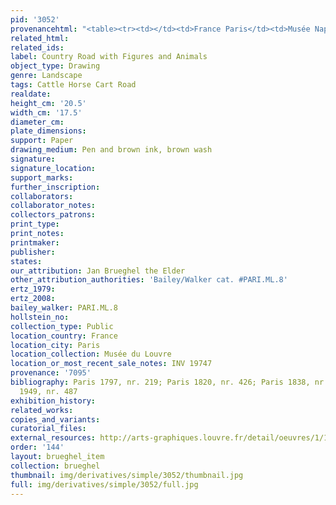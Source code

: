 ```yaml
---
pid: '3052'
provenancehtml: "<table><tr><td></td><td>France Paris</td><td>Musée Napoléon</td></tr></table>"
related_html:
related_ids:
label: Country Road with Figures and Animals
object_type: Drawing
genre: Landscape
tags: Cattle Horse Cart Road
realdate:
height_cm: '20.5'
width_cm: '17.5'
diameter_cm:
plate_dimensions:
support: Paper
drawing_medium: Pen and brown ink, brown wash
signature:
signature_location:
support_marks:
further_inscription:
collaborators:
collaborator_notes:
collectors_patrons:
print_type:
print_notes:
printmaker:
publisher:
states:
our_attribution: Jan Brueghel the Elder
other_attribution_authorities: 'Bailey/Walker cat. #PARI.ML.8'
ertz_1979:
ertz_2008:
bailey_walker: PARI.ML.8
hollstein_no:
collection_type: Public
location_country: France
location_city: Paris
location_collection: Musée du Louvre
location_or_most_recent_sale_notes: INV 19747
provenance: '7095'
bibliography: Paris 1797, nr. 219; Paris 1820, nr. 426; Paris 1838, nr. 731; Lugt
  1949, nr. 487
exhibition_history:
related_works:
copies_and_variants:
curatorial_files:
external_resources: http://arts-graphiques.louvre.fr/detail/oeuvres/1/109889-Route-de-campagne-animee-de-figures-et-danimaux
order: '144'
layout: brueghel_item
collection: brueghel
thumbnail: img/derivatives/simple/3052/thumbnail.jpg
full: img/derivatives/simple/3052/full.jpg
---
```

